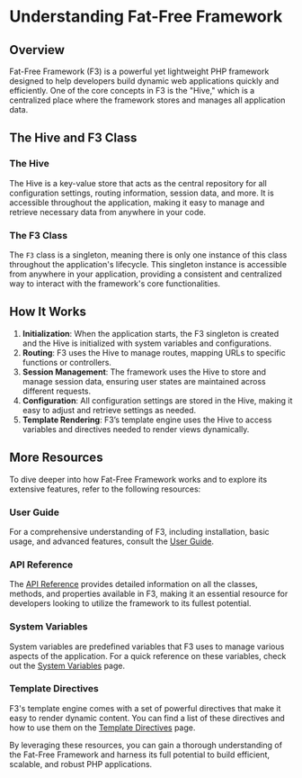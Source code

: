 # Understanding Fat-Free Framework

## Overview

Fat-Free Framework (F3) is a powerful yet lightweight PHP framework designed to help developers build dynamic web
applications quickly and efficiently. One of the core concepts in F3 is the "Hive," which is a centralized place where
the framework stores and manages all application data.

## The Hive and F3 Class

### The Hive

The Hive is a key-value store that acts as the central repository for all configuration settings, routing information,
session data, and more. It is accessible throughout the application, making it easy to manage and retrieve necessary
data from anywhere in your code.

### The F3 Class

The `F3` class is a singleton, meaning there is only one instance of this class throughout the application's lifecycle.
This singleton instance is accessible from anywhere in your application, providing a consistent and centralized way to
interact with the framework's core functionalities.

## How It Works

1. **Initialization**: When the application starts, the F3 singleton is created and the Hive is initialized with system
   variables and configurations.
2. **Routing**: F3 uses the Hive to manage routes, mapping URLs to specific functions or controllers.
3. **Session Management**: The framework uses the Hive to store and manage session data, ensuring user states are
   maintained across different requests.
4. **Configuration**: All configuration settings are stored in the Hive, making it easy to adjust and retrieve settings
   as needed.
5. **Template Rendering**: F3’s template engine uses the Hive to access variables and directives needed to render views
   dynamically.

## More Resources

To dive deeper into how Fat-Free Framework works and to explore its extensive features, refer to the following
resources:

### User Guide

For a comprehensive understanding of F3, including installation, basic usage, and advanced features, consult
the [User Guide](https://fatfreeframework.com/3.8/user-guide).

### API Reference

The [API Reference](https://fatfreeframework.com/3.8/api-reference) provides detailed information on all the classes,
methods, and properties available in F3, making it an essential resource for developers looking to utilize the framework
to its fullest potential.

### System Variables

System variables are predefined variables that F3 uses to manage various aspects of the application. For a quick
reference on these variables, check out
the [System Variables](https://fatfreeframework.com/3.8/quick-reference#SystemVariables) page.

### Template Directives

F3's template engine comes with a set of powerful directives that make it easy to render dynamic content. You can find a
list of these directives and how to use them on
the [Template Directives](https://fatfreeframework.com/3.8/quick-reference#TemplateDirectives) page.

By leveraging these resources, you can gain a thorough understanding of the Fat-Free Framework and harness its full
potential to build efficient, scalable, and robust PHP applications.